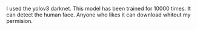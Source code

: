 I used the yolov3 darknet.
This model has been trained for 10000 times.
It can detect the human face.
Anyone who likes it can download whitout my permision.
